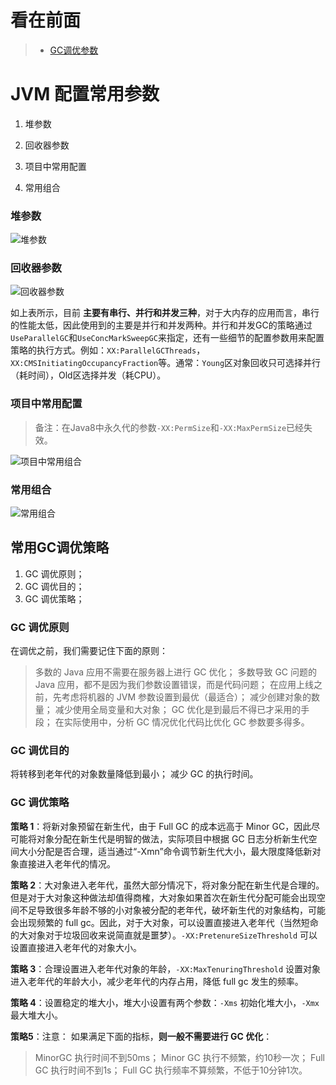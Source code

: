 看在前面
====

> * <a href="https://github.com/Snailclimb/JavaGuide/blob/master/docs/java/jvm/GC%E8%B0%83%E4%BC%98%E5%8F%82%E6%95%B0.md">GC调优参数</a>

JVM 配置常用参数
====

1. 堆参数

2. 回收器参数

3. 项目中常用配置

4. 常用组合

<h3>堆参数</h3>

![堆参数]()

<h3>回收器参数</h3>

![回收器参数]()

如上表所示，目前 **主要有串行、并行和并发三种**，对于大内存的应用而言，串行的性能太低，因此使用到的主要是并行和并发两种。并行和并发GC的策略通过```UseParallelGC```和```UseConcMarkSweepGC```来指定，还有一些细节的配置参数用来配置策略的执行方式。例如：```XX:ParallelGCThreads```，```XX:CMSInitiatingOccupancyFraction```等。通常：```Young```区对象回收只可选择并行（耗时间），Old区选择并发（耗CPU）。

<h3>项目中常用配置</h3>

> 备注：在Java8中永久代的参数```-XX:PermSize```和```-XX:MaxPermSize```已经失效。

![项目中常用组合]()

<h3>常用组合</h3>

![常用组合]()

常用GC调优策略
------

1. GC 调优原则；
2. GC 调优目的；
3. GC 调优策略；

<h3>GC 调优原则</h3>

在调优之前，我们需要记住下面的原则：

> 多数的 Java 应用不需要在服务器上进行 GC 优化； 多数导致 GC 问题的 Java 应用，都不是因为我们参数设置错误，而是代码问题； 在应用上线之前，先考虑将机器的 JVM 参数设置到最优（最适合）； 减少创建对象的数量； 减少使用全局变量和大对象； GC 优化是到最后不得已才采用的手段； 在实际使用中，分析 GC 情况优化代码比优化 GC 参数要多得多。

<h3>GC 调优目的</h3>

将转移到老年代的对象数量降低到最小； 减少 GC 的执行时间。

<h3>GC 调优策略</h3>

**策略 1**：将新对象预留在新生代，由于 Full GC 的成本远高于 Minor GC，因此尽可能将对象分配在新生代是明智的做法，实际项目中根据 GC 日志分析新生代空间大小分配是否合理，适当通过“-Xmn”命令调节新生代大小，最大限度降低新对象直接进入老年代的情况。

**策略 2**：大对象进入老年代，虽然大部分情况下，将对象分配在新生代是合理的。但是对于大对象这种做法却值得商榷，大对象如果首次在新生代分配可能会出现空间不足导致很多年龄不够的小对象被分配的老年代，破坏新生代的对象结构，可能会出现频繁的 full gc。因此，对于大对象，可以设置直接进入老年代（当然短命的大对象对于垃圾回收来说简直就是噩梦）。```-XX:PretenureSizeThreshold``` 可以设置直接进入老年代的对象大小。

**策略 3**：合理设置进入老年代对象的年龄，```-XX:MaxTenuringThreshold``` 设置对象进入老年代的年龄大小，减少老年代的内存占用，降低 full gc 发生的频率。

**策略 4**：设置稳定的堆大小，堆大小设置有两个参数：```-Xms``` 初始化堆大小，```-Xmx``` 最大堆大小。

**策略5**：注意： 如果满足下面的指标，**则一般不需要进行 GC 优化**：

> MinorGC 执行时间不到50ms； Minor GC 执行不频繁，约10秒一次； Full GC 执行时间不到1s； Full GC 执行频率不算频繁，不低于10分钟1次。
